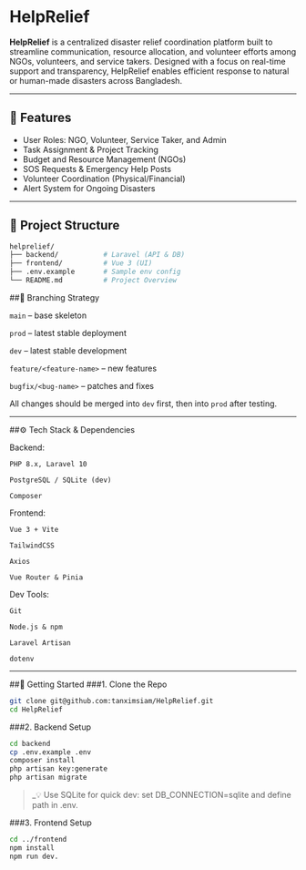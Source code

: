 # HelpRelief

**HelpRelief** is a centralized disaster relief coordination platform built to streamline communication, resource allocation, and volunteer efforts among NGOs, volunteers, and service takers. Designed with a focus on real-time support and transparency, HelpRelief enables efficient response to natural or human-made disasters across Bangladesh.

---

## 🌟 Features

- User Roles: NGO, Volunteer, Service Taker, and Admin
- Task Assignment & Project Tracking
- Budget and Resource Management (NGOs)
- SOS Requests & Emergency Help Posts
- Volunteer Coordination (Physical/Financial)
- Alert System for Ongoing Disasters

---

## 🧭 Project Structure

```bash
helprelief/
├── backend/           # Laravel (API & DB)
├── frontend/          # Vue 3 (UI)
├── .env.example       # Sample env config
└── README.md          # Project Overview
```

##🌱 Branching Strategy

`main` – base skeleton

`prod` – latest stable deployment

`dev` – latest stable development

`feature/<feature-name>` – new features

`bugfix/<bug-name>` – patches and fixes

All changes should be merged into `dev` first, then into `prod` after testing.

---

##⚙️ Tech Stack & Dependencies

Backend:

    PHP 8.x, Laravel 10

    PostgreSQL / SQLite (dev)

    Composer

Frontend:

    Vue 3 + Vite

    TailwindCSS

    Axios

    Vue Router & Pinia

Dev Tools:

    Git

    Node.js & npm

    Laravel Artisan

    dotenv

---

##🚀 Getting Started
###1. Clone the Repo

```bash
git clone git@github.com:tanximsiam/HelpRelief.git
cd HelpRelief
```

###2. Backend Setup

```bash
cd backend
cp .env.example .env
composer install
php artisan key:generate
php artisan migrate
```

> _💡 Use SQLite for quick dev: set DB_CONNECTION=sqlite and define path in .env.

###3. Frontend Setup

```bash
cd ../frontend
npm install
npm run dev.
```

